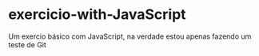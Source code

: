 # exercicio-with-JavaScript
 Um exercio básico com JavaScript, na verdade estou apenas fazendo um teste de Git
